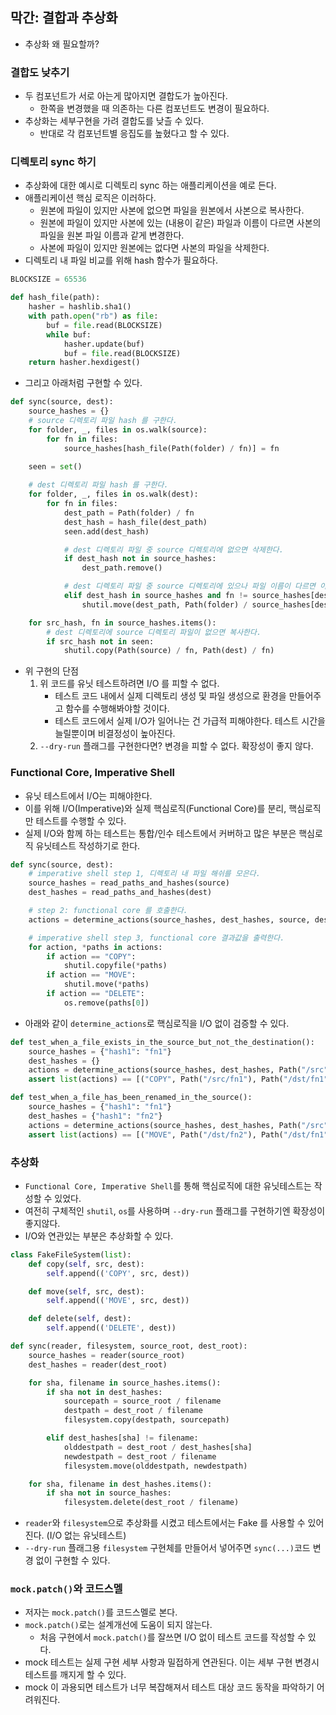 ## 막간: 결합과 추상화
- 추상화 왜 필요할까?

### 결합도 낮추기
- 두 컴포넌트가 서로 아는게 많아지면 결합도가 높아진다.
  - 한쪽을 변경했을 때 의존하는 다른 컴포넌트도 변경이 필요하다.
- 추상화는 세부구현을 가려 결합도를 낮츨 수 있다.
  - 반대로 각 컴포넌트별 응집도를 높혔다고 할 수 있다.

### 디렉토리 sync 하기
- 추상화에 대한 예시로 디렉토리 sync 하는 애플리케이션을 예로 든다.
- 애플리케이션 핵심 로직은 이러하다.
  - 원본에 파일이 있지만 사본에 없으면 파일을 원본에서 사본으로 복사한다.
  - 원본에 파일이 있지만 사본에 있는 (내용이 같은) 파일과 이름이 다르면 사본의 파일을 원본 파일 이름과 같게 변경한다.
  - 사본에 파일이 있지만 원본에는 없다면 사본의 파일을 삭제한다.
- 디렉토리 내 파일 비교를 위해 hash 함수가 필요하다.
```python
BLOCKSIZE = 65536

def hash_file(path):
    hasher = hashlib.sha1()
    with path.open("rb") as file:
        buf = file.read(BLOCKSIZE)
        while buf:
            hasher.update(buf)
            buf = file.read(BLOCKSIZE)
    return hasher.hexdigest()
```

- 그리고 아래처럼 구현할 수 있다.
```python
def sync(source, dest):
    source_hashes = {}
    # source 디렉토리 파일 hash 를 구한다.
    for folder, _, files in os.walk(source):
        for fn in files:
            source_hashes[hash_file(Path(folder) / fn)] = fn

    seen = set()
    
    # dest 디렉토리 파일 hash 를 구한다.
    for folder, _, files in os.walk(dest):
        for fn in files:
            dest_path = Path(folder) / fn
            dest_hash = hash_file(dest_path)
            seen.add(dest_hash)

            # dest 디렉토리 파일 중 source 디렉토리에 없으면 삭제한다.
            if dest_hash not in source_hashes:
                dest_path.remove()

            # dest 디렉토리 파일 중 source 디렉토리에 있으나 파일 이름이 다르면 이름을 source 디렉토리 파일과 같게 만든다.
            elif dest_hash in source_hashes and fn != source_hashes[dest_hash]:
                shutil.move(dest_path, Path(folder) / source_hashes[dest_hash])

    for src_hash, fn in source_hashes.items():
        # dest 디렉토리에 source 디렉토리 파일이 없으면 복사한다. 
        if src_hash not in seen: 
            shutil.copy(Path(source) / fn, Path(dest) / fn)
```
- 위 구현의 단점
  1. 위 코드를 유닛 테스트하려면 I/O 를 피할 수 없다.
     - 테스트 코드 내에서 실제 디렉토리 생성 및 파일 생성으로 환경을 만들어주고 함수를 수행해봐야할 것이다.
     - 테스트 코드에서 실제 I/O가 일어나는 건 가급적 피해야한다. 테스트 시간을 늘릴뿐이며 비결정성이 높아진다.
  2. `--dry-run` 플래그를 구현한다면? 변경을 피할 수 없다. 확장성이 좋지 않다.

### Functional Core, Imperative Shell
- 유닛 테스트에서 I/O는 피해야한다.
- 이를 위해 I/O(Imperative)와 실제 핵심로직(Functional Core)를 분리, 핵심로직만 테스트를 수행할 수 있다.
- 실제 I/O와 함께 하는 테스트는 통합/인수 테스트에서 커버하고 많은 부분은 핵심로직 유닛테스트 작성하기로 한다.
```python
def sync(source, dest):
    # imperative shell step 1, 디렉토리 내 파일 해쉬를 모은다.
    source_hashes = read_paths_and_hashes(source)
    dest_hashes = read_paths_and_hashes(dest)

    # step 2: functional core 를 호출한다.
    actions = determine_actions(source_hashes, dest_hashes, source, dest)

    # imperative shell step 3, functional core 결과값을 출력한다.
    for action, *paths in actions:
        if action == "COPY":
            shutil.copyfile(*paths)
        if action == "MOVE":
            shutil.move(*paths)
        if action == "DELETE":
            os.remove(paths[0])
```
- 아래와 같이 `determine_actions`로 핵심로직을 I/O 없이 검증할 수 있다.
```python
def test_when_a_file_exists_in_the_source_but_not_the_destination():
    source_hashes = {"hash1": "fn1"}
    dest_hashes = {}
    actions = determine_actions(source_hashes, dest_hashes, Path("/src"), Path("/dst"))
    assert list(actions) == [("COPY", Path("/src/fn1"), Path("/dst/fn1"))]

def test_when_a_file_has_been_renamed_in_the_source():
    source_hashes = {"hash1": "fn1"}
    dest_hashes = {"hash1": "fn2"}
    actions = determine_actions(source_hashes, dest_hashes, Path("/src"), Path("/dst"))
    assert list(actions) == [("MOVE", Path("/dst/fn2"), Path("/dst/fn1"))]
```

### 추상화
- `Functional Core, Imperative Shell`를 통해 핵심로직에 대한 유닛테스트는 작성할 수 있었다.
- 여전히 구체적인 `shutil`, `os`를 사용하며 `--dry-run` 플래그를 구현하기엔 확장성이 좋지않다.
- I/O와 연관있는 부분은 추상화할 수 있다.
```python
class FakeFileSystem(list):
    def copy(self, src, dest):
        self.append(('COPY', src, dest))

    def move(self, src, dest):
        self.append(('MOVE', src, dest))

    def delete(self, dest):
        self.append(('DELETE', dest))

def sync(reader, filesystem, source_root, dest_root):
    source_hashes = reader(source_root)
    dest_hashes = reader(dest_root)

    for sha, filename in source_hashes.items():
        if sha not in dest_hashes:
            sourcepath = source_root / filename
            destpath = dest_root / filename
            filesystem.copy(destpath, sourcepath)

        elif dest_hashes[sha] != filename:
            olddestpath = dest_root / dest_hashes[sha]
            newdestpath = dest_root / filename
            filesystem.move(olddestpath, newdestpath)

    for sha, filename in dest_hashes.items():
        if sha not in source_hashes:
            filesystem.delete(dest_root / filename)
```
- `reader`와 `filesystem`으로 추상화를 시켰고 테스트에서는 Fake 를 사용할 수 있어진다. (I/O 없는 유닛테스트)
- `--dry-run` 플래그용 `filesystem` 구현체를 만들어서 넣어주면 `sync(...)`코드 변경 없이 구현할 수 있다.

### `mock.patch()`와 코드스멜
- 저자는 `mock.patch()`를 코드스멜로 본다.
- `mock.patch()`로는 설계개선에 도움이 되지 않는다.
  - 처음 구현에서 `mock.patch()`를 잘쓰면 I/O 없이 테스트 코드를 작성할 수 있다.
- mock 테스트는 실제 구현 세부 사항과 밀접하게 연관된다. 이는 세부 구현 변경시 테스트를 깨지게 할 수 있다.
- mock 이 과용되면 테스트가 너무 복잡해져서 테스트 대상 코드 동작을 파악하기 어려워진다.
